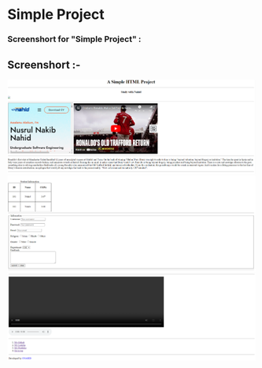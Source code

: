 # Simple Project

### Screenshort for "Simple Project" :

## Screenshort :- 

![Simple Project](<../../Image/simple project img1.PNG>)
![Simple Project](<../../Image/simple project img2.PNG>)
![Simple Project](<../../Image/simple project img3.PNG>)